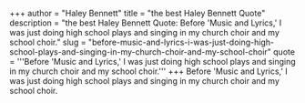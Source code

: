 +++
author = "Haley Bennett"
title = "the best Haley Bennett Quote"
description = "the best Haley Bennett Quote: Before 'Music and Lyrics,' I was just doing high school plays and singing in my church choir and my school choir."
slug = "before-music-and-lyrics-i-was-just-doing-high-school-plays-and-singing-in-my-church-choir-and-my-school-choir"
quote = '''Before 'Music and Lyrics,' I was just doing high school plays and singing in my church choir and my school choir.'''
+++
Before 'Music and Lyrics,' I was just doing high school plays and singing in my church choir and my school choir.
